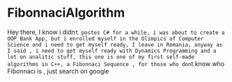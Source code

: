 # FibonnaciAlgorithm
Hey there, I know i didn`t postes C# for a while, i was about to create a OOP Bank App, but i enrolled myself in the Olimpics of Computer Science and i need to get myself ready, I leave in Romania, anyway as I said , i need to get myself ready with Dynamics Programming and a lot on analitic stuff, this one is one of my first self-made algorithms in C++, a Fibonnaci Sequence , for those who don`t know who Fibonnaci is , just search on google 
